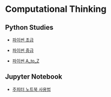 # Computational Thinking

## Python Studies

* [파이썬 초급](https://github.com/SeoulTechPSE/CompThinking/blob/master/python_basic/readme.md)

* [파이썬 중급](https://github.com/SeoulTechPSE/CompThinking/blob/master/python_intermediate/readme.md)

* [파이썬 A_to_Z](https://github.com/SeoulTechPSE/CompThinking/blob/master/python_another)

## Jupyter Notebook

* [주피터 노트북 사용법](https://colab.research.google.com/github/SeoulTechPSE/CompThinking/blob/master/00_jupyter_notebook.ipynb)

